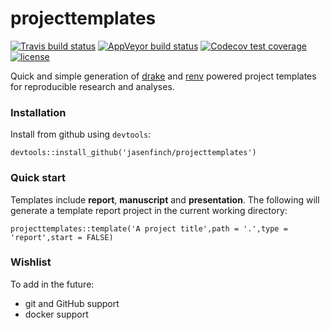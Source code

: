 # projecttemplates

[![Travis build status](https://travis-ci.org/jasenfinch/projecttemplates.svg?branch=master)](https://travis-ci.org/jasenfinch/projecttemplates)
[![AppVeyor build status](https://ci.appveyor.com/api/projects/status/github/jasenfinch/projecttemplates?branch=master&svg=true)](https://ci.appveyor.com/project/jasenfinch/projecttemplates)
 [![Codecov test coverage](https://codecov.io/gh/jasenfinch/projecttemplates/branch/master/graph/badge.svg)](https://codecov.io/gh/jasenfinch/projecttemplates?branch=master)
 [![license](https://img.shields.io/badge/license-GNU%20GPL%20v3.0-blue.svg)](https://github.com/jasenfinch/projecttemplates/blob/master/DESCRIPTION) 

Quick and simple generation of [drake](https://docs.ropensci.org/drake/)  and [renv](https://rstudio.github.io/renv/index.html) powered project templates for reproducible research and analyses.

### Installation

Install from github using `devtools`:

```
devtools::install_github('jasenfinch/projecttemplates')
```

### Quick start

Templates include **report**, **manuscript** and **presentation**.
The following will generate a template report project in the current working directory:

```
projecttemplates::template('A project title',path = '.',type = 'report',start = FALSE)
```

### Wishlist

To add in the future:

* git and GitHub support
* docker support
